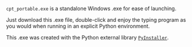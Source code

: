 `cpt_portable.exe` is a standalone Windows .exe for ease of launching.

Just download this .exe file, double-click and enjoy the typing program as you would
when running in an explicit Python environment.

This .exe was created with the Python external library [`PyInstaller`](https://pyinstaller.org/en).